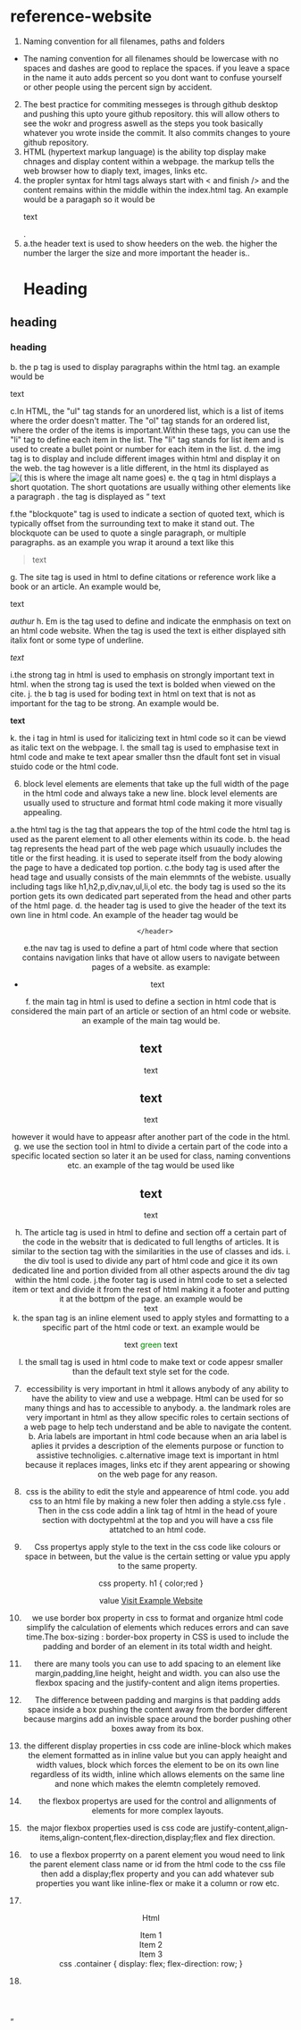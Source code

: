 # reference-website
1. Naming convention for all filenames, paths and folders
- The naming convention for all filenames should be lowercase with no spaces and dashes are good to replace the spaces. if you leave a space in the name it auto adds percent so you dont want to confuse yourself or other people using the percent sign by accident.
2. The best practice for commiting messeges is through github desktop and pushing this upto youre github repository. this will allow others to see the wokr and progress aswell as the steps you took basically whatever you wrote inside the commit. It also commits changes to youre github repository.
3. HTML (hypertext markup language) is the ability top display make chnages and display content within a webpage. the markup tells the web browser how to diaply text, images, links etc.
4. the propler syntax for html tags always start with < and finish /> and the content remains within the middle within the index.html tag. An example would be a paragaph so it would be <p> text </p>.
5.  a.the header text is used to show heeders on the web. the higher the number the larger the size and more important the header is..<h1> Heading </h1>
<h2> heading </h2>
<h3> heading </h3>
b. the p tag is used to display paragraphs within the html tag. an example would be <p> text </p>
c.In HTML, the "ul" tag stands for an unordered list, which is a list of items where the order doesn't matter. The "ol" tag stands for an ordered list, where the order of the items is important.Within these tags, you can use the "li" tag to define each item in the list. The "li" tag stands for list item and is used to create a bullet point or number for each item in the list.
d. the img tag is to display and include different images within html and display it on the web. the tag however is a litle different, in the html its displayed as <img src="(this is where the img link goes)" alt="( this is where the image alt name goes)" />
e. the q tag in html displays a short quotation. The short quotations are usually withing other elements like a paragraph . the tag is displayed as <q> text </p>
f.the "blockquote" tag is used to indicate a section of quoted text, which is typically offset from the surrounding text to make it stand out. The blockquote can be used to quote a single paragraph, or multiple paragraphs. as an example you wrap it around a text like this <blockquote> <p>text</p> </blockquote>
g. The site tag is used in html to define citations or reference work like a book or an article. An example would be, 
<p> text </p>
<cite> authur</cite>
h. Em is the tag used to define and indicate the enmphasis on text on an html code website. When the tag is used the text is either displayed sith italix font or some type of underline. <p><em>text</em></p>
i.the strong tag in html is used to emphasis on strongly important text in html. when the strong tag is used the text is bolded when viewed on the cite.
j. the b tag is used for boding text in html on text that is not as important for the tag to be strong. An example would be. <p><b>text</b></p>
k. the i tag in html is used for italicizing text in html code so it can be viewd as italic text on the webpage.
l. the small tag is used to emphasise text in html code and make te text apear smaller thsn the dfault font set in visual stuido code or the html code.

6. block level elements are elements that take up the full width of the page in the html code and always take a new line. block level elements are usually used to structure and format html code making it more visually appealing.

a.the html tag is the tag that appears the top of the html code the html tag is used as the parent element to all other elements within its code.
b. the head tag represents the head part of the web page which usuaully includes the title or the first heading. it is used to seperate itself from the body alowing the page to have a dedicated top portion.
c.the body tag is used after the head tage and usually consists of the main elemmnts of the webiste. usually including tags like h1,h2,p,div,nav,ul,li,ol etc. the body tag is used so the its portion gets its own dedicated part seperated from the head and other parts of the html page.
d. the header tag is used to give the header of the text its own line in html code. An example of the header tag would be 

<html>
    <body>
      <header>

      </header>
      
e.the nav tag is used to define a part  of html code where that section contains navigation links that have ot allow users to navigate between pages of a website. as example:
<nav>
  <ul>
    <li>text</li>
  </ul>
</nav>
f. the main tag in html is used to define a section in html code that is considered the main part of an article or section of an html code or website. an example of the main tag would be.
<main>
    <h2>text</h2>
    <p>text</p>
    <h2>text</h2>
    <p>text</p>
  </main>
however it would have to appeasr after another part of the code in the html.
g. we use the section tool in html to divide a certain part of the code into a specific located section so later it an be used for class, naming conventions etc. an example of the tag would be used like 
<section>
<h2>text</h2>
<p>text</p>
</section>
h. The article tag is used in html to define and section off a certain part of the code in the websitr that is dedicated to full lengths of articles. It is similar to the section tag with the similarities in the use of classes and ids.
i. the div tool is used to divide any part of html code and gice it its own dedicated line and portion divided from all other aspects around the div tag within the html code.
j.the footer tag is used in html code to set a selected item or  text and divide it from the rest of html making it a footer and putting it at the bottpm of the page. an example would be <footer>text</footer>
k. the span tag is an inline element used to apply styles and formatting to a specific part of the html code or text. an example would be <p>text <span style="color: green;">green</span> text</p>
l. the small tag is used in html code to make text or code appesr smaller than the default text style set for the code.

7. eccessibility is very important in html it allows anybody of any ability to have the ability to view and use a webpage. Html can be used for so many things and has to accessible to anybody.
a. the landmark roles are very important in html as they allow specific roles to certain sections of a web page to help tech understand and be able to navigate the content.
b. Aria labels are important in html code because when an aria label is aplies it prvides a description of the elements purpose or function to assistive technoligies.
c.alternative image text is important in html because it replaces images, links etc if they arent appearing or showing on the web page for any reason.

8. css is the ability to edit the style and appearence of html code. you add css to an html file by making a new foler then adding a style.css fyle . Then in the css code addin a link tag of html in the head of youre section with doctypehtml at the top and you will have a css file attatched to an html code.

9. Css propertys apply style to the text in the css code like colours or space in between, but the value is the certain setting or value ypu apply to the same property.

css property.
h1 { 
    color;red
}

value
<a href="https://www.example.com" target="_blank">Visit Example Website</a>

10. we use border box property in css to format and organize html code simplify the calculation of elements which reduces errors and can save time.The box-sizing
: border-box property in CSS is used to include the padding and border of an     element in its total width and height.

11. there are many tools you can use to add spacing to an element like margin,padding,line height, height and width. you can also use the flexbox spacing and the justify-content and align items properties.

12. The difference between padding and margins is that padding adds space inside a box pushing the content away from the border different because margins add an invisble space around the border pushing other boxes away from its box.

13. the different display properties in css code are inline-block which makes the element formatted as in inline value but you can apply heaight and width values, block which forces the element to be on its own line regardless of its width, inline which allows elements on the same line  and none which makes the elemtn completely removed.

14. the flexbox propertys are used for the control and allignments of elements for more complex layouts.

15.  the major flexbox properties used is css code  are justify-content,align-items,align-content,flex-direction,display;flex and flex direction.

16. to use a flexbox properrty on a parent element you woud need to link the parent element class name or id from the html code to the css file then add a display;flex property and you can add whatever sub properties you want like inline-flex or make it a column or row etc.

17.
Html
<div class="container">
  <div class="item">Item 1</div>
  <div class="item">Item 2</div>
  <div class="item">Item 3</div>
</div>
css
.container {
  display: flex;
  flex-direction: row;
  }

18.